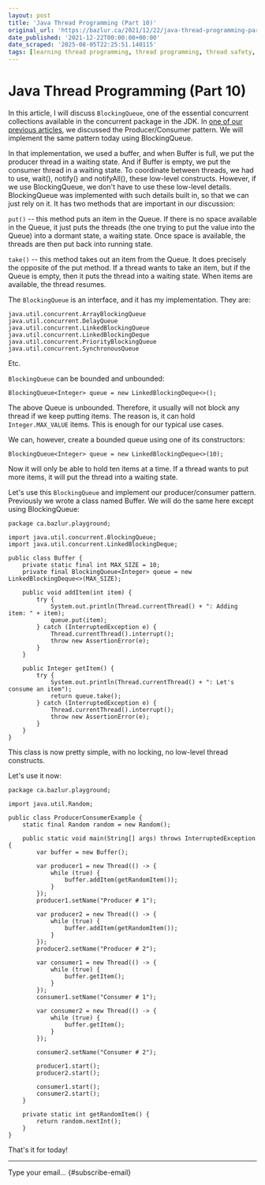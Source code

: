 ```yaml
---
layout: post
title: 'Java Thread Programming (Part 10)'
original_url: 'https://bazlur.ca/2021/12/22/java-thread-programming-part-10/'
date_published: '2021-12-22T00:00:00+00:00'
date_scraped: '2025-08-05T22:25:51.140115'
tags: [learning thread programming, thread programming, thread safety, thread lifecycle, core java]
---
```


Java Thread Programming (Part 10)
=================================

In this article, I will discuss `BlockingQueue`, one of the essential concurrent collections available in the concurrent package in the JDK. In [one of our previous articles](https://foojay.io/today/java-thread-programming-part-6/), we discussed the Producer/Consumer pattern. We will implement the same pattern today using BlockingQueue.

In that implementation, we used a buffer, and when Buffer is full, we put the producer thread in a waiting state. And if Buffer is empty, we put the consumer thread in a waiting state. To coordinate between threads, we had to use, wait(), notify() and notifyAll(), these low-level constructs. However, if we use BlockingQueue, we don't have to use these low-level details. BlockingQueue was implemented with such details built in, so that we can just rely on it. It has two methods that are important in our discussion:

`put()` -- this method puts an item in the Queue. If there is no space available in the Queue, it just puts the threads (the one trying to put the value into the Queue) into a dormant state, a waiting state. Once space is available, the threads are then put back into running state.

`take()` -- this method takes out an item from the Queue. It does precisely the opposite of the put method. If a thread wants to take an item, but if the Queue is empty, then it puts the thread into a waiting state. When items are available, the thread resumes.

The `BlockingQueue` is an interface, and it has my implementation. They are:

```
java.util.concurrent.ArrayBlockingQueue
java.util.concurrent.DelayQueue
java.util.concurrent.LinkedBlockingQueue
java.util.concurrent.LinkedBlockingDeque
java.util.concurrent.PriorityBlockingQueue
java.util.concurrent.SynchronousQueue
```

Etc.

`BlockingQueue` can be bounded and unbounded:

```
BlockingQueue<Integer> queue = new LinkedBlockingDeque<>();
```

The above Queue is unbounded. Therefore, it usually will not block any thread if we keep putting items. The reason is, it can hold `Integer.MAX_VALUE` items. This is enough for our typical use cases.

We can, however, create a bounded queue using one of its constructors:

```
BlockingQueue<Integer> queue = new LinkedBlockingDeque<>(10);
```

Now it will only be able to hold ten items at a time. If a thread wants to put more items, it will put the thread into a waiting state.

Let's use this `BlockingQueue` and implement our producer/consumer pattern. Previously we wrote a class named Buffer. We will do the same here except using BlockingQueue:

```
package ca.bazlur.playground;

import java.util.concurrent.BlockingQueue;
import java.util.concurrent.LinkedBlockingDeque;

public class Buffer {
    private static final int MAX_SIZE = 10;
    private final BlockingQueue<Integer> queue = new LinkedBlockingDeque<>(MAX_SIZE);

    public void addItem(int item) {
        try {
            System.out.println(Thread.currentThread() + ": Adding item: " + item);
            queue.put(item);
        } catch (InterruptedException e) {
            Thread.currentThread().interrupt();
            throw new AssertionError(e);
        }
    }

    public Integer getItem() {
        try {
            System.out.println(Thread.currentThread() + ": Let's consume an item");
            return queue.take();
        } catch (InterruptedException e) {
            Thread.currentThread().interrupt();
            throw new AssertionError(e);
        }
    }
}
```

This class is now pretty simple, with no locking, no low-level thread constructs.

Let's use it now:

```
package ca.bazlur.playground;

import java.util.Random;

public class ProducerConsumerExample {
    static final Random random = new Random();

    public static void main(String[] args) throws InterruptedException {
        var buffer = new Buffer();

        var producer1 = new Thread(() -> {
            while (true) {
                buffer.addItem(getRandomItem());
            }
        });
        producer1.setName("Producer # 1");

        var producer2 = new Thread(() -> {
            while (true) {
                buffer.addItem(getRandomItem());
            }
        });
        producer2.setName("Producer # 2");

        var consumer1 = new Thread(() -> {
            while (true) {
                buffer.getItem();
            }
        });
        consumer1.setName("Consumer # 1");

        var consumer2 = new Thread(() -> {
            while (true) {
                buffer.getItem();
            }
        });

        consumer2.setName("Consumer # 2");

        producer1.start();
        producer2.start();

        consumer1.start();
        consumer2.start();
    }

    private static int getRandomItem() {
        return random.nextInt();
    }
}
```

That's it for today!  

*** ** * ** ***

Type your email... {#subscribe-email}
